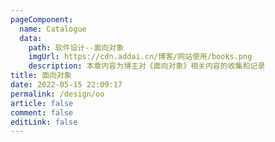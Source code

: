 ```yaml
---
pageComponent:
  name: Catalogue
  data:
    path: 软件设计--面向对象
    imgUrl: https://cdn.addai.cn/博客/网站使用/books.png
    description: 本章内容为博主对《面向对象》相关内容的收集和记录
title: 面向对象
date: 2022-05-15 22:09:17
permalink: /design/oo
article: false
comment: false
editLink: false
---
```

